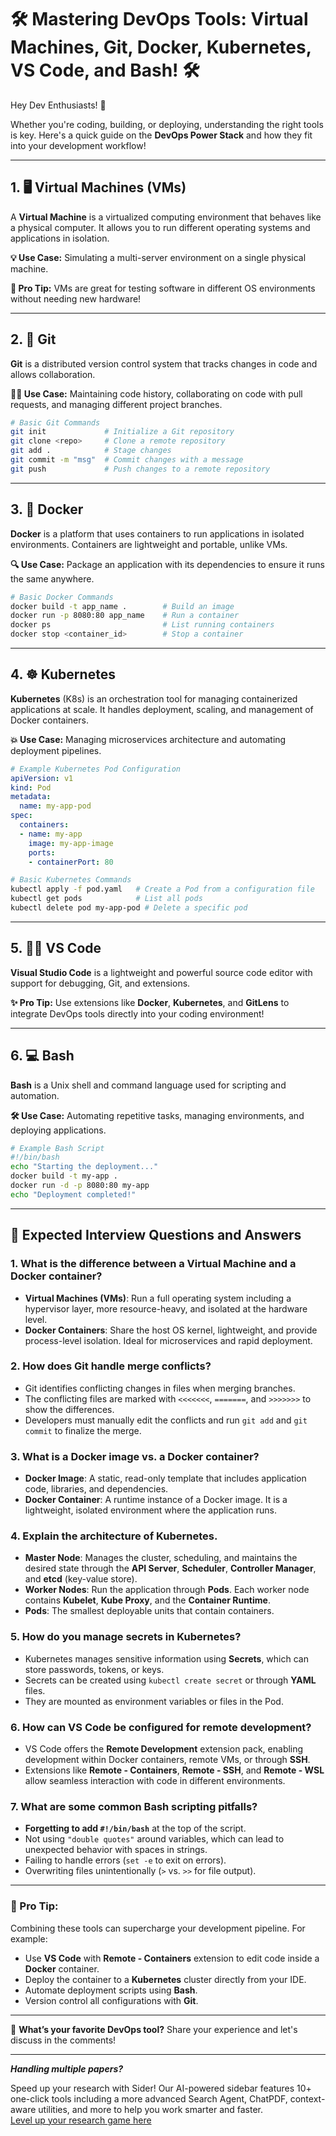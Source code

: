 
# 🛠️ Mastering DevOps Tools: Virtual Machines, Git, Docker, Kubernetes, VS Code, and Bash! 🛠️  

Hey Dev Enthusiasts! 🚀  

Whether you're coding, building, or deploying, understanding the right tools is key. Here's a quick guide on the **DevOps Power Stack** and how they fit into your development workflow!  

---

## 1. 🖥️ Virtual Machines (VMs)  
A **Virtual Machine** is a virtualized computing environment that behaves like a physical computer. It allows you to run different operating systems and applications in isolation.  

**💡 Use Case:** Simulating a multi-server environment on a single physical machine.  

**🚀 Pro Tip:** VMs are great for testing software in different OS environments without needing new hardware!  

---

## 2. 🌳 Git  
**Git** is a distributed version control system that tracks changes in code and allows collaboration.  

**👨‍💻 Use Case:** Maintaining code history, collaborating on code with pull requests, and managing different project branches.  

```bash
# Basic Git Commands
git init             # Initialize a Git repository
git clone <repo>     # Clone a remote repository
git add .            # Stage changes
git commit -m "msg"  # Commit changes with a message
git push             # Push changes to a remote repository
```

---

## 3. 🐳 Docker  
**Docker** is a platform that uses containers to run applications in isolated environments. Containers are lightweight and portable, unlike VMs.  

**🔍 Use Case:** Package an application with its dependencies to ensure it runs the same anywhere.  

```bash
# Basic Docker Commands
docker build -t app_name .        # Build an image
docker run -p 8080:80 app_name    # Run a container
docker ps                         # List running containers
docker stop <container_id>        # Stop a container
```

---

## 4. ☸️ Kubernetes  
**Kubernetes** (K8s) is an orchestration tool for managing containerized applications at scale. It handles deployment, scaling, and management of Docker containers.  

**💥 Use Case:** Managing microservices architecture and automating deployment pipelines.  

```yaml
# Example Kubernetes Pod Configuration
apiVersion: v1
kind: Pod
metadata:
  name: my-app-pod
spec:
  containers:
  - name: my-app
    image: my-app-image
    ports:
    - containerPort: 80
```

```bash
# Basic Kubernetes Commands
kubectl apply -f pod.yaml   # Create a Pod from a configuration file
kubectl get pods            # List all pods
kubectl delete pod my-app-pod # Delete a specific pod
```

---

## 5. 🧑‍💻 VS Code  
**Visual Studio Code** is a lightweight and powerful source code editor with support for debugging, Git, and extensions.  

**✨ Pro Tip:** Use extensions like **Docker**, **Kubernetes**, and **GitLens** to integrate DevOps tools directly into your coding environment!  

---

## 6. 💻 Bash  
**Bash** is a Unix shell and command language used for scripting and automation.  

**🛠️ Use Case:** Automating repetitive tasks, managing environments, and deploying applications.  

```bash
# Example Bash Script
#!/bin/bash
echo "Starting the deployment..."
docker build -t my-app .
docker run -d -p 8080:80 my-app
echo "Deployment completed!"
```

---

## 🧠 Expected Interview Questions and Answers  

### 1. What is the difference between a Virtual Machine and a Docker container?  
- **Virtual Machines (VMs)**: Run a full operating system including a hypervisor layer, more resource-heavy, and isolated at the hardware level.  
- **Docker Containers**: Share the host OS kernel, lightweight, and provide process-level isolation. Ideal for microservices and rapid deployment.  

### 2. How does Git handle merge conflicts?  
- Git identifies conflicting changes in files when merging branches.  
- The conflicting files are marked with `<<<<<<<`, `=======`, and `>>>>>>>` to show the differences.  
- Developers must manually edit the conflicts and run `git add` and `git commit` to finalize the merge.  

### 3. What is a Docker image vs. a Docker container?  
- **Docker Image**: A static, read-only template that includes application code, libraries, and dependencies.  
- **Docker Container**: A runtime instance of a Docker image. It is a lightweight, isolated environment where the application runs.  

### 4. Explain the architecture of Kubernetes.  
- **Master Node**: Manages the cluster, scheduling, and maintains the desired state through the **API Server**, **Scheduler**, **Controller Manager**, and **etcd** (key-value store).  
- **Worker Nodes**: Run the application through **Pods**. Each worker node contains **Kubelet**, **Kube Proxy**, and the **Container Runtime**.  
- **Pods**: The smallest deployable units that contain containers.  

### 5. How do you manage secrets in Kubernetes?  
- Kubernetes manages sensitive information using **Secrets**, which can store passwords, tokens, or keys.  
- Secrets can be created using `kubectl create secret` or through **YAML** files.  
- They are mounted as environment variables or files in the Pod.  

### 6. How can VS Code be configured for remote development?  
- VS Code offers the **Remote Development** extension pack, enabling development within Docker containers, remote VMs, or through **SSH**.  
- Extensions like **Remote - Containers**, **Remote - SSH**, and **Remote - WSL** allow seamless interaction with code in different environments.  

### 7. What are some common Bash scripting pitfalls?  
- **Forgetting to add `#!/bin/bash`** at the top of the script.  
- Not using `"double quotes"` around variables, which can lead to unexpected behavior with spaces in strings.  
- Failing to handle errors (`set -e` to exit on errors).  
- Overwriting files unintentionally (`>` vs. `>>` for file output).  

---

### 🚀 Pro Tip:  

Combining these tools can supercharge your development pipeline. For example:  

- Use **VS Code** with **Remote - Containers** extension to edit code inside a **Docker** container.  
- Deploy the container to a **Kubernetes** cluster directly from your IDE.  
- Automate deployment scripts using **Bash**.  
- Version control all configurations with **Git**.  

---

💬 **What’s your favorite DevOps tool?** Share your experience and let's discuss in the comments!  

---

***Handling multiple papers?***  

Speed up your research with Sider! Our AI-powered sidebar features 10+ one-click tools including a more advanced Search Agent, ChatPDF, context-aware utilities, and more to help you work smarter and faster.  
[Level up your research game here](https://bit.ly/4aSnMXa)  
